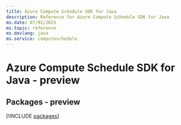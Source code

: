 ```yaml
---
title: Azure Compute Schedule SDK for Java
description: Reference for Azure Compute Schedule SDK for Java
ms.date: 07/02/2025
ms.topic: reference
ms.devlang: java
ms.service: computeschedule
---
```

# Azure Compute Schedule SDK for Java - preview
## Packages - preview
[!INCLUDE [packages](compute-schedule-index.md)]